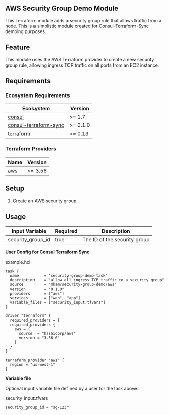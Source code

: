 ## AWS Security Group Demo Module

This Terraform module adds a security group rule that allows traffic from a node. This is a simplistic module created for Consul-Terraform-Sync demoing purposes.

## Feature
This module uses the AWS Terraform provider to create a new security group rule, allowing ingress TCP traffic on all ports from an EC2 instance.

## Requirements

### Ecosystem Requirements
| Ecosystem | Version |
|-----------|---------|
| [consul](https://www.consul.io/downloads) | >= 1.7 |
| [consul-terraform-sync](https://www.consul.io/docs/nia) | >= 0.1.0 |
| [terraform](https://www.terraform.io) | >= 0.13 |

### Terraform Providers

| Name | Version |
|------|---------|
| aws | >= 3.56 |

## Setup

1. Create an AWS security group.

## Usage

| Input Variable | Required | Description |
|-------------------|----------|-------------|
| security_group_id | true | The ID of the security group |

**User Config for Consul Terraform Sync**

example.hcl
```hcl
task {
  name           = "security-group-demo-task"
  description    = "allow all ingress TCP traffic to a security group"
  source         = "mkam/security-group-demo/aws"
  version        = "0.1.0"
  providers      = ["aws"]
  services       = ["web", "app"]
  variable_files = ["security_input.tfvars"]
}

driver "terraform" {
  required_providers = {
  required_providers {
    aws = {
      source  = "hashicorp/aws"
      version = "3.56.0"
    }
  }
}

terraform_provider "aws" {
  region = "us-west-1"
}
```

**Variable file**

Optional input variable file defined by a user for the task above.

security_input.tfvars
```hcl
security_group_id = "sg-123"
```
